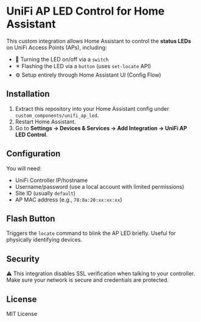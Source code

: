 # UniFi AP LED Control for Home Assistant

This custom integration allows Home Assistant to control the **status LEDs** on UniFi Access Points (APs), including:

- 🔄 Turning the LED on/off via a `switch`
- ✴️ Flashing the LED via a `button` (uses `set-locate` API)
- ⚙️ Setup entirely through Home Assistant UI (Config Flow)

## Installation

1. Extract this repository into your Home Assistant config under `custom_components/unifi_ap_led`.
2. Restart Home Assistant.
3. Go to **Settings → Devices & Services → Add Integration → UniFi AP LED Control**.

## Configuration

You will need:
- UniFi Controller IP/hostname
- Username/password (use a local account with limited permissions)
- Site ID (usually `default`)
- AP MAC address (e.g., `78:8a:20:xx:xx:xx`)

## Flash Button

Triggers the `locate` command to blink the AP LED briefly. Useful for physically identifying devices.

## Security

⚠️ This integration disables SSL verification when talking to your controller. Make sure your network is secure and credentials are protected.

## License

MIT License
